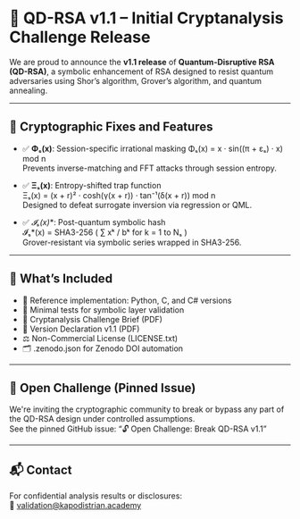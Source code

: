 # 🚀 QD-RSA v1.1 – Initial Cryptanalysis Challenge Release

We are proud to announce the **v1.1 release** of **Quantum-Disruptive RSA (QD-RSA)**, a symbolic enhancement of RSA designed to resist quantum adversaries using Shor’s algorithm, Grover’s algorithm, and quantum annealing.

---

## 🔐 Cryptographic Fixes and Features

- ✅ **Φₛ(x)**: Session-specific irrational masking
  Φₛ(x) = x · sin((π + εₛ) · x) mod n  
  Prevents inverse-matching and FFT attacks through session entropy.

- ✅ **Ξₛ(x)**: Entropy-shifted trap function  
  Ξₛ(x) = (x + r)² · cosh(γ(x + r)) · tan⁻¹(δ(x + r)) mod n  
  Designed to defeat surrogate inversion via regression or QML.

- ✅ **𝓘ₛ*(x)**: Post-quantum symbolic hash  
  𝓘ₛ*(x) = SHA3-256 ( ∑ xᵏ / bᵏ for k = 1 to Nₛ )  
  Grover-resistant via symbolic series wrapped in SHA3-256.

---

## 📁 What’s Included

- 🧪 Reference implementation: Python, C, and C# versions
- 🧪 Minimal tests for symbolic layer validation
- 📄 Cryptanalysis Challenge Brief (PDF)
- 📜 Version Declaration v1.1 (PDF)
- ⚖️ Non-Commercial License (LICENSE.txt)
- 🗂 .zenodo.json for Zenodo DOI automation

---

## 📢 Open Challenge (Pinned Issue)

We're inviting the cryptographic community to break or bypass any part of the QD-RSA design under controlled assumptions.  
See the pinned GitHub issue: “🔓 Open Challenge: Break QD-RSA v1.1”

---

## 📬 Contact

For confidential analysis results or disclosures:  
📧 validation@kapodistrian.academy
